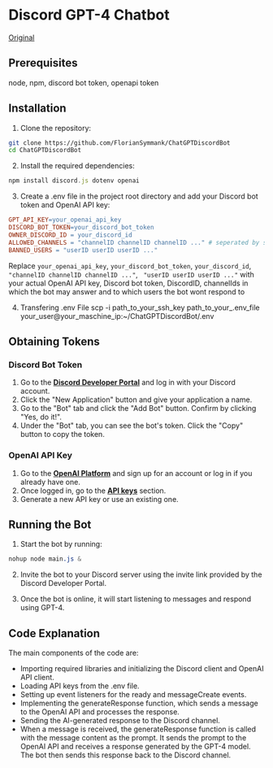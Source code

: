 # Discord GPT-4 Chatbot
[Original](https://github.com/aaronmansfield5/Discord-GPT-4-Chatbot)

## Prerequisites
node, npm, discord bot token, openapi token

## Installation
1. Clone the repository:
```bash
git clone https://github.com/FlorianSymmank/ChatGPTDiscordBot
cd ChatGPTDiscordBot
```

2. Install the required dependencies:
```javascript
npm install discord.js dotenv openai
```

3. Create a .env file in the project root directory and add your Discord bot token and OpenAI API key:
```makefile
GPT_API_KEY=your_openai_api_key
DISCORD_BOT_TOKEN=your_discord_bot_token
OWNER_DISCORD_ID = your_discord_id
ALLOWED_CHANNELS = "channelID channelID channelID ..." # seperated by spaces
BANNED_USERS = "userID userID userID ..."

```
Replace `your_openai_api_key`, `your_discord_bot_token`, `your_discord_id`, `"channelID channelID channelID ..."`, ` "userID userID userID ..."` with your actual OpenAI API key, Discord bot token, DiscordID, channelIds in which the bot may answer and to which users the bot wont respond to

4. Transfering .env File
scp -i path_to_your_ssh_key path_to_your_.env_file your_user@your_maschine_ip:~/ChatGPTDiscordBot/.env

## Obtaining Tokens

### Discord Bot Token
1. Go to the [**Discord Developer Portal**](https://discord.com/developers/applications) and log in with your Discord account.
2. Click the "New Application" button and give your application a name.
3. Go to the "Bot" tab and click the "Add Bot" button. Confirm by clicking "Yes, do it!".
4. Under the "Bot" tab, you can see the bot's token. Click the "Copy" button to copy the token.

### OpenAI API Key
1. Go to the [**OpenAI Platform**](https://platform.openai.com/signup) and sign up for an account or log in if you already have one.
2. Once logged in, go to the [**API keys**](https://platform.openai.com/account/api-keys) section.
3. Generate a new API key or use an existing one.

## Running the Bot
1. Start the bot by running:
```css
nohup node main.js &
```
2. Invite the bot to your Discord server using the invite link provided by the Discord Developer Portal.

3. Once the bot is online, it will start listening to messages and respond using GPT-4.

## Code Explanation
The main components of the code are:

- Importing required libraries and initializing the Discord client and OpenAI API client.
- Loading API keys from the .env file.
- Setting up event listeners for the ready and messageCreate events.
- Implementing the generateResponse function, which sends a message to the OpenAI API and processes the response.
- Sending the AI-generated response to the Discord channel.
- When a message is received, the generateResponse function is called with the message content as the prompt. It sends the prompt to the OpenAI API and receives a response generated by the GPT-4 model. The bot then sends this response back to the Discord channel.